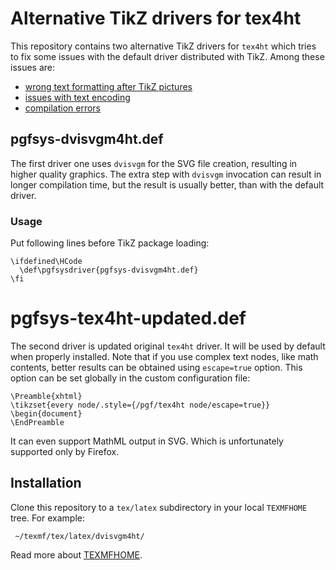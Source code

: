 # Alternative TikZ drivers for tex4ht

This repository contains two alternative TikZ drivers for `tex4ht` which tries to fix some issues with the default driver distributed with TikZ. Among these issues are:

- [wrong text formatting after TikZ pictures](https://tex.stackexchange.com/q/257559/2891)
- [issues with text encoding](https://tex.stackexchange.com/q/390592/2891)
- [compilation errors](https://tex.stackexchange.com/q/386757/2891)



## pgfsys-dvisvgm4ht.def

The first driver one uses `dvisvgm` for the SVG file creation, resulting in higher quality graphics. The extra step with `dvisvgm` invocation can result in longer compilation time, but the result is usually better, than with the default driver.

### Usage

Put following lines before TikZ package loading:

    \ifdefined\HCode
      \def\pgfsysdriver{pgfsys-dvisvgm4ht.def}
    \fi 

# pgfsys-tex4ht-updated.def

The second driver is updated original `tex4ht` driver. It will be used by default when properly installed. Note that if you use complex text nodes, like math contents, better results can be obtained using `escape=true` option. This option can be set globally in the custom configuration file:

    \Preamble{xhtml}
    \tikzset{every node/.style={/pgf/tex4ht node/escape=true}}
    \begin{document}
    \EndPreamble

It can even support MathML output in SVG. Which is unfortunately supported only by Firefox. 


## Installation

Clone this repository to a `tex/latex` subdirectory in your local `TEXMFHOME` tree. For example:

     ~/texmf/tex/latex/dvisvgm4ht/

Read more about [TEXMFHOME](https://tex.stackexchange.com/a/271545/2891).
